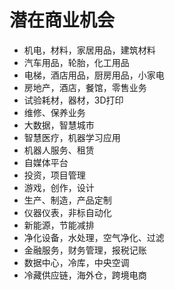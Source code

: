 # 潜在商业机会

- 机电，材料，家居用品，建筑材料
- 汽车用品，轮胎，化工用品
- 电梯，酒店用品，厨房用品，小家电
- 房地产，酒店，餐馆，零售业务
- 试验耗材，器材，3D打印
- 维修、保养业务
- 大数据，智慧城市
- 智慧医疗，机器学习应用
- 机器人服务、租赁
- 自媒体平台
- 投资，项目管理
- 游戏，创作，设计
- 生产、制造，产品定制
- 仪器仪表，非标自动化
- 新能源，节能减排
- 净化设备，水处理，空气净化、过滤
- 金融服务，财务管理，报税记账
- 数据中心，冷库，中央空调
- 冷藏供应链，海外仓，跨境电商




